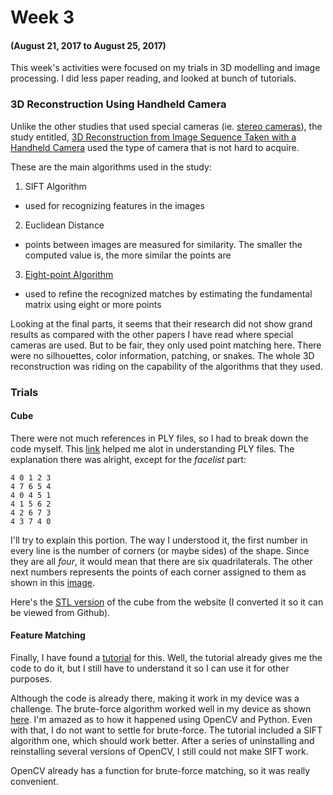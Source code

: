 # Week 3
#### (August 21, 2017 to August 25, 2017)

This week's activities were focused on my trials in 3D modelling and image processing. I did less paper reading, and looked at bunch of tutorials.

### 3D Reconstruction Using Handheld Camera
Unlike the other studies that used special cameras (ie. [stereo cameras](http://www.vmresource.com/camera/cameras-general.htm)), the study entitled, [3D Reconstruction from Image Sequence Taken with a Handheld Camera](Documents/3d_Reconstruction_from_Image_Seq_Taken_with_a_Handheld_Camera.pdf) used the type of camera that is not hard to acquire.

These are the main algorithms used in the study:
1. SIFT Algorithm
  * used for recognizing features in the images
2. Euclidean Distance
  * points between images are measured for similarity. The smaller the computed value is, the more similar the points are
3. [Eight-point Algorithm](http://www.cs.unc.edu/~marc/tutorial/node54.html)
  * used to refine the recognized matches by estimating the fundamental matrix using eight or more points
 
Looking at the final parts, it seems that their research did not show grand results as compared with the other papers I have read where special cameras are used. But to be fair, they only used point matching here. There were no silhouettes, color information, patching, or snakes. The whole 3D reconstruction was riding on the capability of the algorithms that they used. 

### Trials

#### Cube
There were not much references in PLY files, so I had to break down the code myself. This [link](http://paulbourke.net/dataformats/ply/) helped me alot in understanding PLY files. The explanation there was alright, except for the _facelist_ part:
```ply
4 0 1 2 3 
4 7 6 5 4
4 0 4 5 1
4 1 5 6 2
4 2 6 7 3
4 3 7 4 0
```

I'll try to explain this portion. The way I understood it, the first number in every line is the number of corners (or maybe sides) of the shape. Since they are all _four_, it would mean that there are six quadrilaterals. The other next numbers represents the points of each corner assigned to them as shown in this [image](https://goo.gl/photos/mxBWb3AQQGSkLuH88).

Here's the [STL version](../Trials/models/cube.stl) of the cube from the website (I converted it so it can be viewed from Github).

#### Feature Matching
Finally, I have found a [tutorial](http://docs.opencv.org/trunk/dc/dc3/tutorial_py_matcher.html) for this. Well, the tutorial already gives me the code to do it, but I still have to understand it so I can use it for other purposes.

Although the code is already there, making it work in my device was a challenge. The brute-force algorithm worked well in my device as shown [here](../Trials/images/books.png). I'm amazed as to how it happened using OpenCV and Python. Even with that, I do not want to settle for brute-force. The tutorial included a SIFT algorithm one, which should work better. After a series of uninstalling and reinstalling several versions of OpenCV, I still could not make SIFT work.

OpenCV already has a function for brute-force matching, so it was really convenient.
